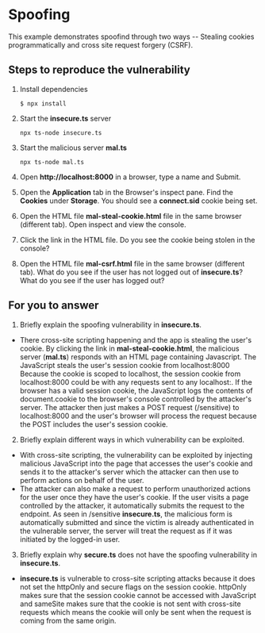 # Spoofing

This example demonstrates spoofind through two ways -- Stealing cookies programmatically and cross site request forgery (CSRF).

## Steps to reproduce the vulnerability

1. Install dependencies

    `$ npx install`

2. Start the **insecure.ts** server

    `npx ts-node insecure.ts`

3. Start the malicious server **mal.ts**

    `npx ts-node mal.ts`

4. Open __http://localhost:8000__ in a browser, type a name and Submit.

5. Open the __Application__ tab in the Browser's inspect pane. Find the __Cookies__ under __Storage__. You should see a __connect.sid__ cookie being set.

6. Open the HTML file __mal-steal-cookie.html__ file in the same browser (different tab). Open inspect and view the console.

7. Click the link in the HTML file. Do you see the cookie being stolen in the console?

8. Open the HTML file __mal-csrf.html__ file in the same browser (different tab). What do you see if the user has not logged out of **insecure.ts**? What do you see if the user has logged out?

## For you to answer

1. Briefly explain the spoofing vulnerability in **insecure.ts**.
- There cross-site scripting happening and the app is stealing the user's cookie. By clicking the 
link in __mal-steal-cookie.html__, the malicious server (__mal.ts__) responds with an HTML page 
containing Javascript. The JavaScript steals the user's session cookie from localhost:8000
Because the cookie is scoped to localhost, the session cookie from localhost:8000 could be with 
any requests sent to any localhost:<port>. If the browser has a valid session cookie, the 
JavaScript logs the contents of document.cookie to the browser's console controlled by the
attacker's server. The attacker then just makes a POST request (/sensitive) to localhost:8000
and the user's browser will process the request because the POST includes the user's session cookie.

2. Briefly explain different ways in which vulnerability can be exploited.
- With cross-site scripting, the vulnerability can be exploited by injecting malicious JavaScript 
into the page that accesses the user's cookie and sends it to the attacker's server which the 
attacker can then use to perform actions on behalf of the user. 
- The attacker can also make a request to perform unauthorized actions for the user once they have
the user's cookie. If the user visits a page controlled by the attacker, it automatically submits 
the request to the endpoint. As seen in /sensitive __insecure.ts__, the malicious form is 
automatically submitted and since the victim is already authenticated in the vulnerable server, the 
server will treat the request as if it was initiated by the logged-in user.

3. Briefly explain why **secure.ts** does not have the spoofing vulnerability in **insecure.ts**.
- **insecure.ts** is vulnerable to cross-site scripting attacks because it does not set the httpOnly 
and secure flags on the session cookie. httpOnly makes sure that the session cookie cannot be 
accessed with JavaScript and sameSite makes sure that the cookie is not sent with cross-site requests
which means the cookie will only be sent when the request is coming from the same origin. 